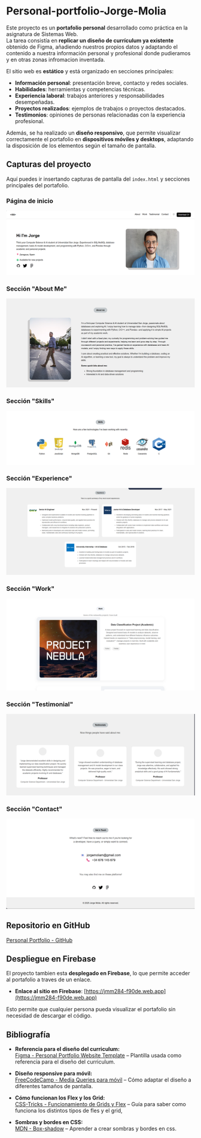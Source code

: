 # Personal-portfolio-Jorge-Molia

Este proyecto es un **portafolio personal** desarrollado como práctica en la asignatura de Sistemas Web.  
La tarea consistía en **replicar un diseño de currículum ya existente** obtenido de Figma, añadiendo nuestros propios datos y adaptando el contenido a nuestra información personal y profesional donde pudieramos y en otras zonas infromacion inventada.

El sitio web es **estático** y está organizado en secciones principales:

- **Información personal**: presentación breve, contacto y redes sociales.
- **Habilidades**: herramientas y competencias técnicas.
- **Experiencia laboral**: trabajos anteriores y responsabilidades desempeñadas.
- **Proyectos realizados**: ejemplos de trabajos o proyectos destacados.
- **Testimonios**: opiniones de personas relacionadas con la experiencia profesional.

Además, se ha realizado un **diseño responsivo**, que permite visualizar correctamente el portafolio en **dispositivos móviles y desktops**, adaptando la disposición de los elementos según el tamaño de pantalla.

## Capturas del proyecto

Aquí puedes ir insertando capturas de pantalla del `index.html` y secciones principales del portafolio.

### Página de inicio
![Captura de inicio](Capturas_Readme/Captura_Intro.png)

### Sección "About Me"
![Captura About](Capturas_Readme/Captura_aboutme.png)

### Sección "Skills"
![Captura Skills](Capturas_Readme/Captura_skills.png)

### Sección "Experience"
![Captura Experience](Capturas_Readme/Captura_Experience.png)

### Sección "Work"
![Captura Work](Capturas_Readme/Captura_Work.png)

### Sección "Testimonial"
![Captura Testimonial](Capturas_Readme/Captura_Testimonial.png)

### Sección "Contact"
![Captura Contact](Capturas_Readme/Captura_GetinTouch.png)



## Repositorio en GitHub
[Personal Portfolio - GitHub](https://github.com/JMM284/Personal-portfolio-static-website-sistemas-web-)

## Despliegue en Firebase

El proyecto tambien esta **desplegado en Firebase**, lo que permite acceder al portafolio a traves de un enlace.  

- **Enlace al sitio en Firebase**: [https://jmm284-f90de.web.app](https://jmm284-f90de.web.app)  

Esto permite que cualquier persona pueda visualizar el portafolio sin necesidad de descargar el código. 


## Bibliografía

- **Referencia para el diseño del curriculum:**  
[Figma - Personal Portfolio Website Template](https://www.figma.com/design/kD5QhjtnLWNSAGu3L87CFI/Personal-Portfolio-Website-Template-%7C-Mobile---Desktop--Community-?node-id=0-1&p=f&t=0hPzrwwER3LBkVRm-0) – Plantilla usada como referencia para el diseño del curriculum.

- **Diseño responsive para móvil:**  
[FreeCodeCamp - Media Queries para móvil](https://www.freecodecamp.org/espanol/news/ejemplo-css-media-query-ancho-de-pantalla-max-y-min-para-diseno-adaptable-en-movil) – Cómo adaptar el diseño a diferentes tamaños de pantalla.

- **Cómo funcionan los Flex y los Grid:**  
[CSS-Tricks - Funcionamiento de Grids y Flex](https://css-tricks.com/snippets/css/a-guide-to-flexbox) – Guía para saber como funciona los distintos tipos de fles y el grid,

- **Sombras y bordes en CSS:**  
[MDN - Box-shadow](https://developer.mozilla.org/es/docs/Web/CSS/box-shadow) – Aprender a crear sombras y bordes en css.

